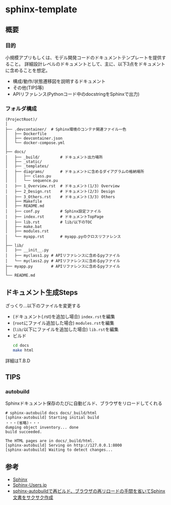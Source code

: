 # sphinx-template

## 概要
### 目的
小規模アプリもしくは、モデル開発コードのドキュメントテンプレートを提供すること。
詳細設計レベルのドキュメントとして、主に、以下3点をドキュメントに含めることを想定。
- 構成/動作/状態遷移図を説明するドキュメント
- その他(TIPS等)
- APIリファレンス(Pythonコード中のdocstringをSphinxで出力)

### フォルダ構成
```
(ProjectRoot)/
│
├── .devcontainer/  # Sphinx環境のコンテナ関連ファイル一色
│   ├── Dockerfile
│   ├── devcontainer.json
│   └── docker-compose.yml
│
├── docs/
│   ├── _build/         # ドキュメント出力場所
│   ├── _static/
│   ├── _templates/
│   ├── diagrams/       # ドキュメントに含めるダイアグラムの格納場所
│   │   ├── class.pu
│   │   └── sequence.pu
│   ├── 1_Overview.rst  # ドキュメント(1/3) Overview
│   ├── 2_Design.rst    # ドキュメント(2/3) Design
│   ├── 3_Others.rst    # ドキュメント(3/3) Others
│   ├── Makefile
│   ├── README.md
│   ├── conf.py         # Sphinx設定ファイル
│   ├── index.rst       # ドキュメントTopPage
│   ├── lib.rst         # lib/以下のTOC
│   ├── make.bat
│   ├── modules.rst     
│   └── myapp.rst       # myapp.pyのクロスリファレンス
│
├── lib/
│   ├── __init__.py
│   ├── myclass1.py # APIリファレンスに含めるpyファイル
│   └── myclass2.py # APIリファレンスに含めるpyファイル
├── myapp.py        # APIリファレンスに含めるpyファイル
│
└── README.md
```

## ドキュメント生成Steps
ざっくり...以下のファイルを変更する
- (ドキュメント(.rst)を追加し場合) `index.rst`を編集
- (`root`にファイル追加した場合) `modules.rst`を編集
- (`lib/`以下にファイルを追加した場合) `lib.rst`を編集
- ビルド
    ```bash
    cd docs
    make html
    ```
詳細はT.B.D

## TIPS
### autobuild
Sphinxドキュメント保存のたびに自動ビルド、ブラウザをリロードしてくれる
```
# sphinx-autobuild docs docs/_build/html
[sphinx-autobuild] Starting initial build
・・・(省略)・・・
dumping object inventory... done
build succeeded.

The HTML pages are in docs/_build/html.
[sphinx-autobuild] Serving on http://127.0.0.1:8000
[sphinx-autobuild] Waiting to detect changes...
```

## 参考
- [Sphinx](https://www.sphinx-doc.org/ja/master/)
- [Sphinx-Users.jp](https://sphinx-users.jp/gettingstarted/index.html)
- [sphinx-autobuildで再ビルド、ブラウザの再リロードの手間を省いてSphinx文書をサクサク作成](sphinx-autobuildで再ビルド、ブラウザの再リロードの手間を省いてSphinx文書をサクサク作成)
